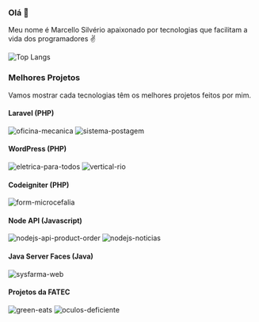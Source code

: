 ### Olá 👋
Meu nome é Marcello Silvério apaixonado por tecnologias que facilitam a vida dos programadores ✌

![Top Langs](https://github-readme-stats.vercel.app/api/top-langs/?username=smarcelloc&layout=compact&langs_count=10&custom_title=Linguagens%20mais%20usadas)

### Melhores Projetos
Vamos mostrar cada tecnologias têm os melhores projetos feitos por mim.

#### Laravel (PHP)
![oficina-mecanica](https://github-readme-stats.vercel.app/api/pin/?username=smarcelloc&repo=oficina-mecanica)
![sistema-postagem](https://github-readme-stats.vercel.app/api/pin/?username=smarcelloc&repo=sistema-postagem)

#### WordPress (PHP)
![eletrica-para-todos](https://github-readme-stats.vercel.app/api/pin/?username=smarcelloc&repo=eletrica-para-todos)
![vertical-rio](https://github-readme-stats.vercel.app/api/pin/?username=smarcelloc&repo=vertical-rio)

#### Codeigniter (PHP)
![form-microcefalia](https://github-readme-stats.vercel.app/api/pin/?username=smarcelloc&repo=form-microcefalia)

#### Node API (Javascript)
![nodejs-api-product-order](https://github-readme-stats.vercel.app/api/pin/?username=smarcelloc&repo=nodejs-api-product-order)
![nodejs-noticias](https://github-readme-stats.vercel.app/api/pin/?username=smarcelloc&repo=nodejs-noticias)

#### Java Server Faces (Java)
![sysfarma-web](https://github-readme-stats.vercel.app/api/pin/?username=smarcelloc&repo=sysfarma-web)

#### Projetos da FATEC
![green-eats](https://github-readme-stats.vercel.app/api/pin/?username=smarcelloc&repo=green-eats)
![oculos-deficiente](https://github-readme-stats.vercel.app/api/pin/?username=smarcelloc&repo=oculos-deficiente)

<!--
![](https://github-readme-stats.vercel.app/api/pin/?username=smarcelloc&repo=)
-->
